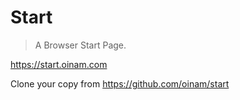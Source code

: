 # Start

> A Browser Start Page.

https://start.oinam.com

Clone your copy from https://github.com/oinam/start
